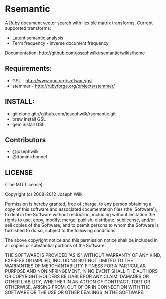 # Rsemantic

A Ruby document vector search with flexible matrix transforms. Current supported transforms: 

* Latent semantic analysis
* Term frequency - inverse document frequency

Documentation: http://github.com/josephwilk/rsemantic/wikis/home

## Requirements:

* GSL - http://www.gnu.org/software/gsl
* stemmer - http://rubyforge.org/projects/stemmer/

## INSTALL:

* git clone git://github.com/josephwilk/rsemantic.git
* brew install GSL
* gem install GSL

## Contributors
* @josephwilk
* @dominikhonnef

## LICENSE

(The MIT License)

Copyright (c) 2008-2012 Joseph Wilk

Permission is hereby granted, free of charge, to any person obtaining
a copy of this software and associated documentation files (the
'Software'), to deal in the Software without restriction, including
without limitation the rights to use, copy, modify, merge, publish,
distribute, sublicense, and/or sell copies of the Software, and to
permit persons to whom the Software is furnished to do so, subject to
the following conditions:

The above copyright notice and this permission notice shall be
included in all copies or substantial portions of the Software.

THE SOFTWARE IS PROVIDED 'AS IS', WITHOUT WARRANTY OF ANY KIND,
EXPRESS OR IMPLIED, INCLUDING BUT NOT LIMITED TO THE WARRANTIES OF
MERCHANTABILITY, FITNESS FOR A PARTICULAR PURPOSE AND NONINFRINGEMENT.
IN NO EVENT SHALL THE AUTHORS OR COPYRIGHT HOLDERS BE LIABLE FOR ANY
CLAIM, DAMAGES OR OTHER LIABILITY, WHETHER IN AN ACTION OF CONTRACT,
TORT OR OTHERWISE, ARISING FROM, OUT OF OR IN CONNECTION WITH THE
SOFTWARE OR THE USE OR OTHER DEALINGS IN THE SOFTWARE.


